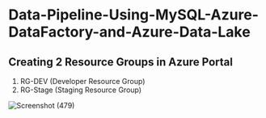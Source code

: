 # Data-Pipeline-Using-MySQL-Azure-DataFactory-and-Azure-Data-Lake

## Creating 2 Resource Groups in Azure Portal
1. RG-DEV (Developer Resource Group)
2. RG-Stage (Staging Resource Group)

![Screenshot (479)](https://github.com/shekharj21/shekharj21/assets/54074505/82b9920b-9ad3-4b00-9113-e94f17eab2ea)
